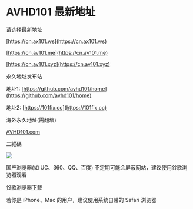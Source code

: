 # AVHD101 最新地址
请选择最新地址

[https://cn.ax101.ws](https://cn.ax101.ws)

[https://cn.av101.me](https://cn.av101.me)

[https://cn.av101.xyz](https://cn.av101.xyz)

永久地址发布站

地址1: [https://github.com/avhd101/home](https://github.com/avhd101/home)

地址2: [https://101fix.cc](https://101fix.cc)

海外永久地址(需翻墙)

[AVHD101.com](https://avhd101.com)


二維碼

[<img src="https://i.imgur.com/mpk0cmh.jpg">](https://i.imgur.com/mpk0cmh.jpg)


国产浏览器(如 UC、360、QQ、百度) 不定期可能会屏蔽网站，建议使用谷歌浏览器观看 

[谷歌浏览器下载](https://www.google.cn/chrome "谷歌浏览器")

若你是 iPhone、Mac 的用户，建议使用系统自带的 Safari 浏览器
